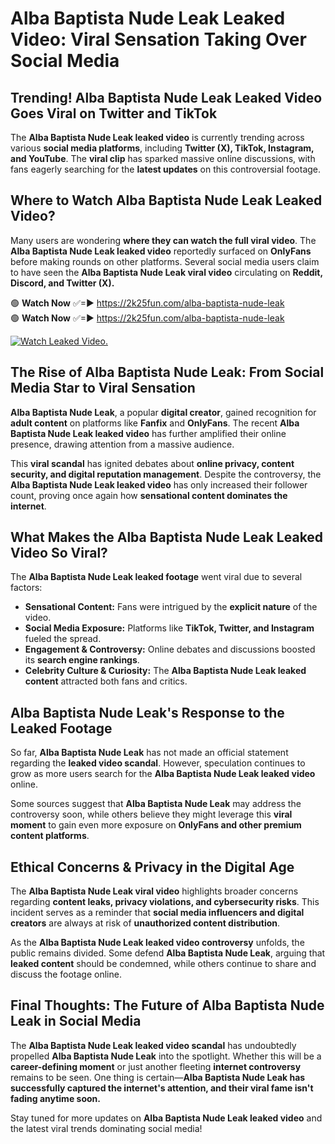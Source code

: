 # Alba Baptista Nude Leak Leaked Video: Viral Sensation Taking Over Social Media

## **Trending! Alba Baptista Nude Leak Leaked Video Goes Viral on Twitter and TikTok**
The **Alba Baptista Nude Leak leaked video** is currently trending across various **social media platforms**, including **Twitter (X), TikTok, Instagram, and YouTube**. The **viral clip** has sparked massive online discussions, with fans eagerly searching for the **latest updates** on this controversial footage.

## **Where to Watch Alba Baptista Nude Leak Leaked Video?**
Many users are wondering **where they can watch the full viral video**. The **Alba Baptista Nude Leak leaked video** reportedly surfaced on **OnlyFans** before making rounds on other platforms. Several social media users claim to have seen the **Alba Baptista Nude Leak viral video** circulating on **Reddit, Discord, and Twitter (X).**

🟢 **Watch Now** ✅=► https://2k25fun.com/alba-baptista-nude-leak  
🟢 **Watch Now** ✅=► https://2k25fun.com/alba-baptista-nude-leak  

[![Watch Leaked Video.](https://miro.medium.com/v2/resize:fit:828/format:webp/1*cilzJN44JGOrTw9NJCrNHA.gif "Watch Leaked Video")](https://2k25fun.com/alba-baptista-nude-leak)

## **The Rise of Alba Baptista Nude Leak: From Social Media Star to Viral Sensation**
**Alba Baptista Nude Leak**, a popular **digital creator**, gained recognition for **adult content** on platforms like **Fanfix** and **OnlyFans**. The recent **Alba Baptista Nude Leak leaked video** has further amplified their online presence, drawing attention from a massive audience.

This **viral scandal** has ignited debates about **online privacy, content security, and digital reputation management**. Despite the controversy, the **Alba Baptista Nude Leak leaked video** has only increased their follower count, proving once again how **sensational content dominates the internet**.

## **What Makes the Alba Baptista Nude Leak Leaked Video So Viral?**
The **Alba Baptista Nude Leak leaked footage** went viral due to several factors:
- **Sensational Content:** Fans were intrigued by the **explicit nature** of the video.
- **Social Media Exposure:** Platforms like **TikTok, Twitter, and Instagram** fueled the spread.
- **Engagement & Controversy:** Online debates and discussions boosted its **search engine rankings**.
- **Celebrity Culture & Curiosity:** The **Alba Baptista Nude Leak leaked content** attracted both fans and critics.

## **Alba Baptista Nude Leak's Response to the Leaked Footage**
So far, **Alba Baptista Nude Leak** has not made an official statement regarding the **leaked video scandal**. However, speculation continues to grow as more users search for the **Alba Baptista Nude Leak leaked video** online.

Some sources suggest that **Alba Baptista Nude Leak** may address the controversy soon, while others believe they might leverage this **viral moment** to gain even more exposure on **OnlyFans and other premium content platforms**.

## **Ethical Concerns & Privacy in the Digital Age**
The **Alba Baptista Nude Leak viral video** highlights broader concerns regarding **content leaks, privacy violations, and cybersecurity risks**. This incident serves as a reminder that **social media influencers and digital creators** are always at risk of **unauthorized content distribution**.

As the **Alba Baptista Nude Leak leaked video controversy** unfolds, the public remains divided. Some defend **Alba Baptista Nude Leak**, arguing that **leaked content** should be condemned, while others continue to share and discuss the footage online.

## **Final Thoughts: The Future of Alba Baptista Nude Leak in Social Media**
The **Alba Baptista Nude Leak leaked video scandal** has undoubtedly propelled **Alba Baptista Nude Leak** into the spotlight. Whether this will be a **career-defining moment** or just another fleeting **internet controversy** remains to be seen. One thing is certain—**Alba Baptista Nude Leak has successfully captured the internet's attention, and their viral fame isn't fading anytime soon.**

Stay tuned for more updates on **Alba Baptista Nude Leak leaked video** and the latest viral trends dominating social media!